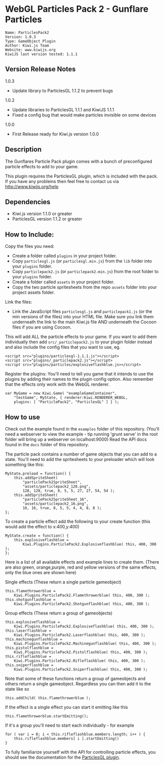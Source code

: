 WebGL Particles Pack 2 - Gunflare Particles
=======================================

	Name: ParticlesPack2
	Version: 1.0.3
	Type: GameObject Plugin
	Author: Kiwi.js Team
	Website: www.kiwijs.org
	KiwiJS last version tested: 1.1.1

## Version Release Notes

1.0.3
- Update library to ParticlesGL 1.1.2 to prevent bugs

1.0.2
- Update libraries to ParticlesGL 1.1.1 and KiwiJS 1.1.1
- Fixed a config bug that would make particles invisible on some devices

1.0.0
- First Release ready for Kiwi.js version 1.0.0

## Description

The Gunflares Particle Pack plugin comes with a bunch of preconfigured particle effects to add to your game.

This plugin requires the ParticlesGL plugin, which is included with the pack.
If you have any problems then feel free to contact us via http://www.kiwijs.org/help

## Dependencies

- Kiwi.js version 1.1.0 or greater
- ParticlesGL version 1.1.2 or greater

## How to Include:
Copy the files you need:
- Create a folder called `plugins` in your project folder.
- Copy `particlesgl.js` (or `particlesgl.min.js`) from the `lib` folder into your `plugins` folder.
- Copy `particlepack2.js` (or `particlepack2.min.js`) from the root folder to your `plugins` folder.
- Create a folder called `assets` in your project folder.
- Copy the two particle spritesheets from the repo `assets` folder into your project assets folder.

Link the files:
- Link the JavaScript files `particlesgl.js` and `particlepack1.js` (or the min versions of the files) into your HTML file. Make sure you link them underneath the link to the main Kiwi.js file AND underneath the Cocoon files if you are using Cocoon.

	<script src="plugins/particlesgl-1.1.1.js"></script>
	<script src="plugins/particlepack2-1.0.2.js"></script>

This will add ALL the particle effects to your game. If you want to add them individually then add `src/_particlepack2.js` to your plugin folder instead and also include the config files that you want to use, eg.

	<script src="plugins/particlesgl-1.1.1.js"></script>
	<script src="plugins/_particlepack2.js"></script>
	<script src="plugins/particles/explosiveflashblue.js></script>

Register the plugins:
You'll need to tell you game that it intends to use the plugins by adding their names to the plugin config option. Also remember that the effects only work with the WebGL renderer.

	var MyGame = new Kiwi.Game( "exampleGameContainer",
		"testGame", MyState, { renderer:Kiwi.RENDERER_WEBGL,
		plugins: [ "ParticlePack2", "ParticlesGL" ] } );

## How to use
Check out the example found in the `examples` folder of this repository. (You'll need a webserver to view the example - tip running 'grunt serve' in the root folder will bring up a webserver on localhost:9000)
Read the API docs found in the `docs` folder of this repository.

The particle pack contains a number of game objects that you can add to a state.
You'll need to add the spritesheets to your preloader which will look something like this:

	MyState.preload = function() {
		this.addSpriteSheet(
			"particlePack2SpriteSheet",
			"assets/particlepack2_128.png",
			128, 128, true, 8, 5, 5, 27, 27, 54, 54 );
		this.addSpriteSheet(
			"particlePack2SpriteSheet_16",
			"assets/particlepack2_16.png",
			16, 16, true, 8, 5, 5, 4, 4, 8, 8 );
	};

To create a particle effect add the following to your create function (this would add the effect to x:400,y:400)

	MyState.create = function() {
		this.explosiveflashblue =
			Kiwi.Plugins.ParticlePack2.Explosiveflashblue( this, 400, 300 );
	};

Here is a list of all available effects and example lines to create them. (There are also green, orange,purple, red and yellow versions of the same effects, only the blue ones are shown here)

Single effects (These return a single particle gameobject)

	this.flamethrowerblue =
		Kiwi.Plugins.ParticlePack2.Flamethrowerblue( this, 400, 300 );
	this.shotgunflashblue =
		Kiwi.Plugins.ParticlePack2.Shotgunflashblue( this, 400, 300 );

Group effects (These return a group of gameobjects)

	this.explosiveflashblue =
		Kiwi.Plugins.ParticlePack2.Explosiveflashblue( this, 400, 300 );
	this.laserflashblue =
		Kiwi.Plugins.ParticlePack2.Laserflashblue( this, 400, 300 );
	this.machinegunflashblue =
		Kiwi.Plugins.ParticlePack2.Machinegunflashblue( this, 400, 300 );
	this.pistolflashblue =
		Kiwi.Plugins.ParticlePack2.Pistolflashblue( this, 400, 300 );
	this.rifleflashblue =
		Kiwi.Plugins.ParticlePack2.Rifleflashblue( this, 400, 300 );
	this.sniperflashblue =
		Kiwi.Plugins.ParticlePack2.Sniperflashblue( this, 400, 300 );


Note that some of these functions return a group of gameobjects and others return a single gameobject. Regardless you can then add it to the state like so

	this.addChild( this.flamethrowerblue );

If the effect is a single effect you can start it emitting like this

	this.flamethrowerblue.startEmitting();

If it's a group you'll need to start each individually - for example

	for ( var i = 0; i < this.rifleflashblue.members.length; i++ ) {
		this.rifleflashblue.members[ i ].startEmitting()
	}

To fully familiarize yourself with the API for controlling particle effects, you should see the documentation for the [ParticlesGL plugin](https://github.com/gamelab/WebGL-Particles-Plugin).
